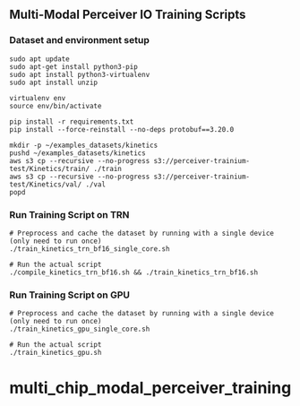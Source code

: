## Multi-Modal Perceiver IO Training Scripts

### Dataset and environment setup
```
sudo apt update 
sudo apt-get install python3-pip
sudo apt install python3-virtualenv
sudo apt install unzip

virtualenv env
source env/bin/activate

pip install -r requirements.txt
pip install --force-reinstall --no-deps protobuf==3.20.0

mkdir -p ~/examples_datasets/kinetics
pushd ~/examples_datasets/kinetics
aws s3 cp --recursive --no-progress s3://perceiver-trainium-test/Kinetics/train/ ./train
aws s3 cp --recursive --no-progress s3://perceiver-trainium-test/Kinetics/val/ ./val
popd
```

### Run Training Script on TRN
```
# Preprocess and cache the dataset by running with a single device (only need to run once)
./train_kinetics_trn_bf16_single_core.sh

# Run the actual script
./compile_kinetics_trn_bf16.sh && ./train_kinetics_trn_bf16.sh
```

### Run Training Script on GPU
```
# Preprocess and cache the dataset by running with a single device (only need to run once)
./train_kinetics_gpu_single_core.sh 

# Run the actual script
./train_kinetics_gpu.sh 
```

# multi_chip_modal_perceiver_training

